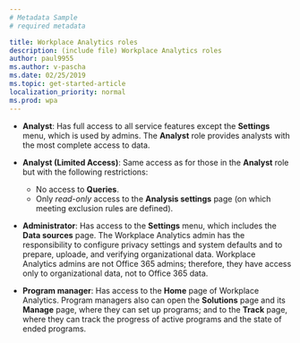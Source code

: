 ```yaml
---
# Metadata Sample
# required metadata

title: Workplace Analytics roles
description: (include file) Workplace Analytics roles 
author: paul9955
ms.author: v-pascha
ms.date: 02/25/2019
ms.topic: get-started-article
localization_priority: normal 
ms.prod: wpa
---
```


* **Analyst**: Has full access to all service features except the **Settings** menu, which is used by admins. The **Analyst** role provides analysts with the most complete access to data.

* **Analyst (Limited Access)**: Same access as for those in the **Analyst** role but with the following restrictions:
   * No access to **Queries**. 
   * Only _read-only_ access to the **Analysis settings** page (on which meeting exclusion rules are defined).

* **Administrator**: Has access to the **Settings** menu, which includes the **Data sources** page. The Workplace Analytics admin has the responsibility to configure privacy settings and system defaults and to  prepare, uploade, and verifying organizational data. Workplace Analytics admins are not Office 365 admins; therefore, they have access only to organizational data, not to Office 365 data.

* **Program manager**: Has access to the **Home** page of Workplace Analytics. Program managers also can open the **Solutions** page and its **Manage** page, where they can set up programs; and to the **Track** page, where they can track the progress of active programs and the state of ended programs.